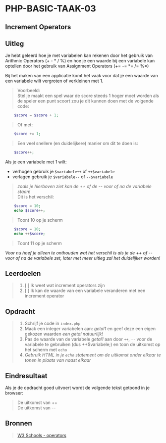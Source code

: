 # PHP-BASIC-TAAK-03
## Increment Operators
## Uitleg
Je hebt geleerd hoe je met variabelen kan rekenen door het gebruik van Arithmic Operators (+ - * / %) en hoe je een waarde bij een variabele kan optellen door het gebruik van Assignment Operators (+= -= *= /= %=)

Bij het maken van een applicatie komt het vaak voor dat je een waarde van een variabele wilt vergroten of verkleinen met 1.

>Voorbeeld:  
Stel je maakt een spel waar de score steeds 1 hoger moet worden als de speler een punt scoort zou je dit kunnen doen met de volgende code:
```php
    $score = $score + 1;
```
>Of met:
```php
    $score += 1;
```
>Een veel snellere (en duidelijkere) manier om dit te doen is:
```php
    $score++;
```
>
Als je een variabele met 1 wilt:
* verhogen gebruik je `$variabele++` of `++$variabele`
* verlagen gebruik je `$variabele--` of `--$variabele`

>_zoals je hierboven ziet kan de ++ of de -- voor of na de variabele staan!_  
>Dit is het verschil:
```php
    $score = 10;
    echo $score++;
```
> Toont 10 op je scherm
```php
    $score = 10;
    echo ++$score;
```
> Toont 11 op je scherm
>
_Voor nu hoef je alleen te onthouden wat het verschil is als je de ++ of -- voor of na de variabele zet, later met meer uitleg zal het duidelijker worden!_

>
## Leerdoelen
>1. [ ] Ik weet wat increment operators zijn
>2. [ ] Ik kan de waarde van een variabele veranderen met een increment operator

## Opdracht
>1. Schrijf je code in `index.php`
>2. Maak een integer variabelen aan: _getal1_ en geef deze een eigen gekozen waarden _een getal natuurlijk!_
>3. Pas de waarde van de variabele _getal1_ aan door `++`, `--`  voor de variabele te gebruiken (dus ++$variabele;) en toon de uitkomst op het scherm met `echo`
>4. _Gebruik HTML in je `echo` statement om de uitkomst onder elkaar te tonen in plaats van naast elkaar_

## Eindresultaat
Als je de opdracht goed uitvoert wordt de volgende tekst getoond in je browser: 
>De uitkomst van ++  
>De uitkomst van --   


## Bronnen
>[W3 Schools - operators](https://www.w3schools.com/php/php_operators.asp)